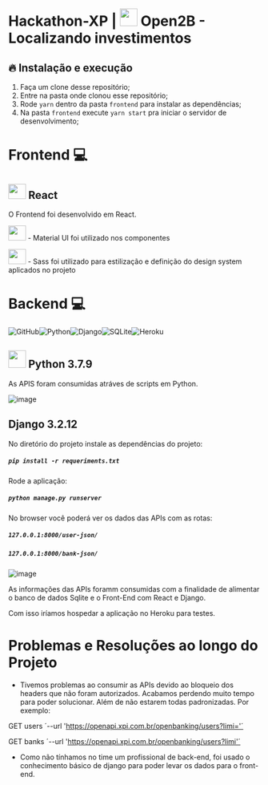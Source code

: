 # Hackathon-XP | <img src="https://raw.githubusercontent.com/Silva-Leo/Hackathon-XP/1af13ca59ad5e38d91371cdd5445d6f27fa20603/hacka-xp/src/assets/img/HeaderLogo.svg" height="35px" width="35px"> Open2B - Localizando investimentos 

## 🔥 Instalação e execução

1. Faça um clone desse repositório;
2. Entre na pasta onde clonou esse repositório;
3. Rode `yarn` dentro da pasta `frontend` para instalar as dependências;
4. Na pasta `frontend` execute `yarn start` pra iniciar o servidor de desenvolvimento;

# Frontend :computer:

## <img src="https://cdn.jsdelivr.net/gh/devicons/devicon/icons/react/react-original.svg" height="30px" width="35px"/> React

O Frontend foi desenvolvido em React. 

<img src="https://cdn.jsdelivr.net/gh/devicons/devicon/icons/materialui/materialui-original.svg" height="30px" width="35px" /> - Material UI foi utilizado nos componentes

<img src="https://cdn.jsdelivr.net/gh/devicons/devicon/icons/sass/sass-original.svg" height="30px" width="35px"/> - Sass foi utilizado para estilização e definição do design system aplicados no projeto

# Backend :computer:

![GitHub](https://img.shields.io/badge/github-%23121011.svg?style=for-the-badge&logo=github&logoColor=white)![Python](https://img.shields.io/badge/python-3670A0?style=for-the-badge&logo=python&logoColor=ffdd54)![Django](https://img.shields.io/badge/django-%23092E20.svg?style=for-the-badge&logo=django&logoColor=white)![SQLite](https://img.shields.io/badge/sqlite-%2307405e.svg?style=for-the-badge&logo=sqlite&logoColor=white)![Heroku](https://img.shields.io/badge/heroku-%23430098.svg?style=for-the-badge&logo=heroku&logoColor=white)



## <img src="https://cdn.jsdelivr.net/gh/devicons/devicon/icons/python/python-original.svg" height="35px" width="35px"/> Python 3.7.9

As APIS foram consumidas atráves de scripts em Python.

![image](https://user-images.githubusercontent.com/29557513/154873137-3493e280-95ef-4446-9472-7ce154e0e318.png)



## Django 3.2.12

No diretório do projeto instale as dependências do projeto:

##### `pip install -r requeriments.txt`



Rode a aplicação:

##### `python manage.py runserver`



No browser você poderá ver os dados das APIs com as rotas:

##### `127.0.0.1:8000/user-json/`

##### `127.0.0.1:8000/bank-json/`



![image](https://user-images.githubusercontent.com/29557513/154873166-5735efef-f173-4ce1-8b33-f6e930bb38cb.png)



As informações das APIs foramm consumidas com a finalidade de alimentar o banco de dados Sqlite e o Front-End com React e Django.

Com isso iríamos hospedar a aplicação no Heroku para testes.




# Problemas e Resoluções ao longo do Projeto

 - Tivemos problemas ao consumir as APIs devido ao bloqueio dos headers que não foram autorizados. Acabamos perdendo muito tempo para poder solucionar.
   Além de não estarem todas padronizadas. Por exemplo:
  
  GET users ´--url 'https://openapi.xpi.com.br/openbanking/users?limi='´
  
  GET banks ´--url 'https://openapi.xpi.com.br/openbanking/users?limi'´


- Como não tínhamos no time um profissional de back-end, foi usado o conhecimento básico de django para poder levar os dados para o front-end.
